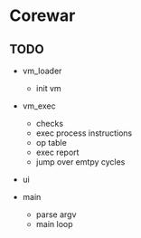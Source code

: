 # Corewar

## TODO

* vm_loader
	* init vm

* vm_exec
	* checks
	* exec process instructions
	* op table
	* exec report
	* jump over emtpy cycles

* ui

* main
	* parse argv
	* main loop
